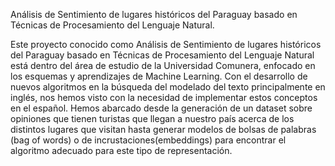 Análisis de Sentimiento de lugares históricos del Paraguay basado en Técnicas de Procesamiento del Lenguaje Natural.


Este proyecto conocido como Análisis de Sentimiento de lugares históricos del Paraguay basado en Técnicas de Procesamiento del Lenguaje Natural está dentro del área de estudio de la Universidad Comunera, enfocado en los esquemas y aprendizajes de Machine Learning. Con el desarrollo de nuevos algoritmos en la búsqueda del modelado del texto principalmente en inglés, nos hemos visto con la necesidad de implementar estos conceptos en el español. Hemos abarcado desde la generación de un dataset sobre opiniones que tienen turistas que llegan a nuestro país acerca de los distintos lugares que visitan hasta generar modelos de bolsas de palabras (bag of words) o de incrustaciones(embeddings) para encontrar el algoritmo adecuado para este tipo de representación.
